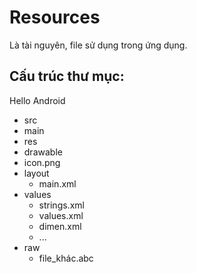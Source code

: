 # Resources 
Là tài nguyên, file sử dụng trong ứng dụng.

## Cấu trúc thư mục:

Hello Android
 - src
 - main
 - res
  - drawable
   - icon.png
 - layout
   - main.xml
 - values
   - strings.xml
   - values.xml
   - dimen.xml
   - ...
 - raw
   - file_khác.abc
